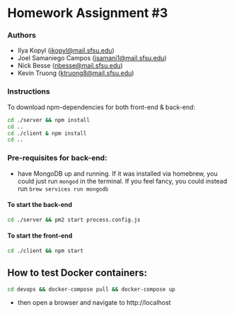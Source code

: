 # Homework Assignment #3

### Authors
* Ilya Kopyl (ikopyl@mail.sfsu.edu)
* Joel Samaniego Campos (jsamani1@mail.sfsu.edu)
* Nick Besse (nbesse@mail.sfsu.edu)
* Kevin Truong (ktruong8@mail.sfsu.edu)

### Instructions

To download npm-dependencies for both front-end & back-end:

```bash
cd ./server && npm install
cd ..
cd ./client & npm install
cd ..
```

### Pre-requisites for back-end:

* have MongoDB up and running. If it was installed via homebrew, you could just run `mongod` in the terminal. If you feel fancy, you could instead run `brew services run mongodb`


#### To start the back-end

```bash
cd ./server && pm2 start process.config.js
```

#### To start the front-end

```bash
cd ./client && npm start
```

## How to test Docker containers:
```bash
cd devops && docker-compose pull && docker-compose up
```
- then open a browser and navigate to http://localhost
